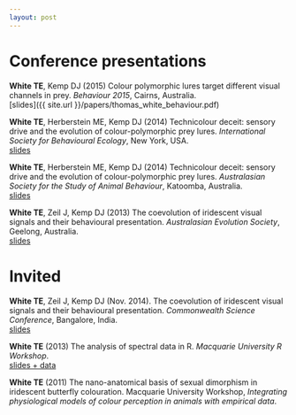 ```yaml
---
layout: post
---
```


# Conference presentations

**White TE**, Kemp DJ (2015) Colour polymorphic lures target different visual channels in prey. _Behaviour 2015_, Cairns, Australia.  
[slides]({{ site.url }}/papers/thomas_white_behaviour.pdf)

**White TE**, Herberstein ME, Kemp DJ (2014) Technicolour deceit: sensory drive and the evolution of colour-polymorphic prey lures. _International Society for Behavioural Ecology_, New York, USA.  
[slides](http://dx.doi.org/10.6084/m9.figshare.1246146)

**White TE**, Herberstein ME, Kemp DJ (2014) Technicolour deceit: sensory drive and the evolution of colour-polymorphic prey lures. _Australasian Society for the Study of Animal Behaviour_, Katoomba, Australia.  
[slides](http://dx.doi.org/10.6084/m9.figshare.1246146)

**White TE**, Zeil J, Kemp DJ (2013) The coevolution of iridescent visual signals and their behavioural presentation. _Australasian Evolution Society_, Geelong, Australia.  
[slides](http://dx.doi.org/10.6084/m9.figshare.1246147)

# Invited

**White TE**, Zeil J, Kemp DJ (Nov. 2014). The coevolution of iridescent visual signals and their behavioural presentation. _Commonwealth Science Conference_, Bangalore, India.  
[slides](http://dx.doi.org/10.6084/m9.figshare.1246147)

**White TE** (2013) The analysis of spectral data in R. _Macquarie University R Workshop_.  
[slides + data](http://dx.doi.org/10.6084/m9.figshare.897979)

**White TE** (2011) The nano-anatomical basis of sexual dimorphism in iridescent butterfly colouration. Macquarie University Workshop, _Integrating physiological models of colour perception in animals with empirical data_.
